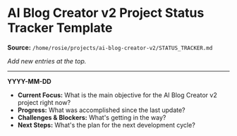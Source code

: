 # AI Blog Creator v2 Project Status Tracker Template

**Source:** `/home/rosie/projects/ai-blog-creator-v2/STATUS_TRACKER.md`

*Add new entries at the top.*

---

**YYYY-MM-DD**

- **Current Focus:** What is the main objective for the AI Blog Creator v2 project right now?
- **Progress:** What was accomplished since the last update?
- **Challenges & Blockers:** What's getting in the way?
- **Next Steps:** What's the plan for the next development cycle?
